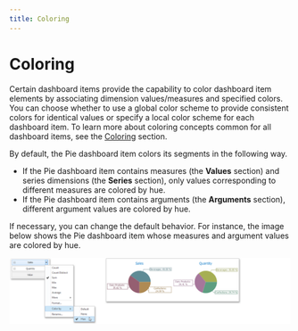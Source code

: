 ```yaml
---
title: Coloring
---
```

# Coloring
Certain dashboard items provide the capability to color dashboard item elements by associating dimension values/measures and specified colors. You can choose whether to use a global color scheme to provide consistent colors for identical values or specify a local color scheme for each dashboard item. To learn more about coloring concepts common for all dashboard items, see the [Coloring](../../../../../dashboard-for-desktop/articles/dashboard-designer/appearance-customization/coloring.md) section.

By default, the Pie dashboard item colors its segments in the following way.
* If the Pie dashboard item contains measures (the **Values** section) and series dimensions (the **Series** section), only values corresponding to different measures are colored by hue.
* If the Pie dashboard item contains arguments (the **Arguments** section), different argument values are colored by hue.

If necessary, you can change the default behavior. For instance, the image below shows the Pie dashboard item whose measures and argument values are colored by hue.

![Coloring_MeasuresColorByItem](../../../../images/Img25376.png)